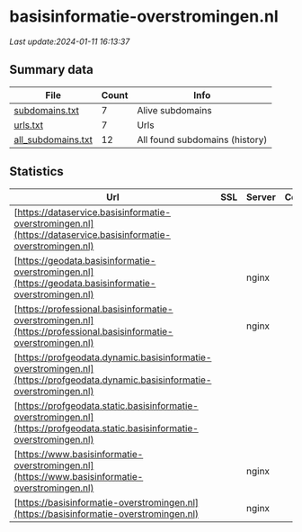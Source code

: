 # basisinformatie-overstromingen.nl
*Last update:2024-01-11 16:13:37*
## Summary data
| File       | Count | Info |
|------------|-------|------|
|[subdomains.txt](/data/basisinformatie-overstromingen/subdomains.txt)|7|Alive subdomains|
|[urls.txt](/data/basisinformatie-overstromingen/urls.txt)|7|Urls|
|[all_subdomains.txt](/data/basisinformatie-overstromingen/all_subdomains.txt)|12|All found subdomains (history)|
## Statistics
| Url | SSL | Server | Cookie | HSTS | CSP | XFO | XXP | RP | Tech |
|------------|-------|------|------|------|------|------|------|------|------|
|[https://dataservice.basisinformatie-overstromingen.nl](https://dataservice.basisinformatie-overstromingen.nl)| | | | | | | |:white_check_mark: ||
|[https://geodata.basisinformatie-overstromingen.nl](https://geodata.basisinformatie-overstromingen.nl)| |nginx| |:white_check_mark: | |:warning: |:white_check_mark: | |:white_check_mark: ||
|[https://professional.basisinformatie-overstromingen.nl](https://professional.basisinformatie-overstromingen.nl)| |nginx| |:white_check_mark: | |:warning: |:white_check_mark: | |:white_check_mark: ||
|[https://profgeodata.dynamic.basisinformatie-overstromingen.nl](https://profgeodata.dynamic.basisinformatie-overstromingen.nl)| | | | | | | |:white_check_mark: ||
|[https://profgeodata.static.basisinformatie-overstromingen.nl](https://profgeodata.static.basisinformatie-overstromingen.nl)| | | | | | | |:white_check_mark: ||
|[https://www.basisinformatie-overstromingen.nl](https://www.basisinformatie-overstromingen.nl)| |nginx| |:white_check_mark: | |:warning: |:white_check_mark: | |:white_check_mark: ||
|[https://basisinformatie-overstromingen.nl](https://basisinformatie-overstromingen.nl)| |nginx| |:white_check_mark: | |:warning: |:white_check_mark: | |:white_check_mark: |HSTS Nginx|